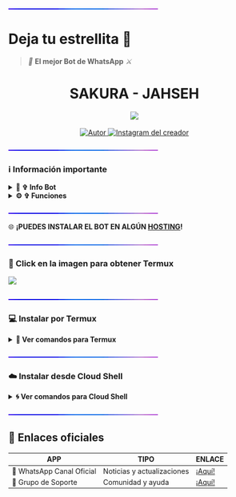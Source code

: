 ![line](https://github.com/AnderMendoza/AnderMendoza/raw/main/assets/line-neon.gif)

# Deja tu estrellita 🌟 

> *👑* **El mejor Bot de WhatsApp** *⚔️*

<h1 align="center">SAKURA - JAHSEH </h1>
<p align="center">
  <img src="https://i.ibb.co/ymYhbMKg/catalogo.jpg" width="300">
</p>

<p align="center">
  <a href="https://wa.me/51935040872">
    <img title="Autor" src="https://img.shields.io/badge/JAHSEH OFC-SAKURA?style=for-the-badge&logo=whatsapp">
  </a>
  <a href="https://instagram.com/jahseh_hc">
    <img title="Instagram del creador" src="https://img.shields.io/badge/@jahseh_hc-purple?style=for-the-badge&logo=instagram">
  </a>
</p>

![line](https://github.com/AnderMendoza/AnderMendoza/raw/main/assets/line-neon.gif)

### ℹ️ Información importante

<details>
<summary><b>📘 ✞ Info Bot</b></summary>

* Este proyecto **no está afiliado de ninguna manera** con `WhatsApp`. `WhatsApp` es una marca registrada de `WhatsApp LLC`, y este bot es un **desarrollo independiente** que **no tiene ninguna relación oficial con la compañía**.
</details>

<details>
<summary><b>⚙️ ✞ Funciones</b></summary>

> El bot todavía está en desarrollo. Si presenta alguna falla, repórtala al creador para darle una solución.

- [x] Interacción con voz y texto
- [x] Configuración de grupo
- [x] Antidelete, antilink, antispam, etc.
- [x] Bienvenida personalizada
- [x] Juegos: tictactoe, matemáticas, etc.
- [x] Chatbot (SimSimi)
- [x] Chatbot (Auto-responder)
- [x] Crear sticker de imagen/video/gif/URL
- [x] SubBot (Jadibot)
- [x] Buscador Google
- [x] Juego RPG
- [x] Personalizar imagen del menú
- [x] Descarga de música y video de YouTube
- [ ] Otros en desarrollo

</details>


![line](https://github.com/AnderMendoza/AnderMendoza/raw/main/assets/line-neon.gif)

🌐 **¡PUEDES INSTALAR EL BOT EN ALGÚN [HOSTING](https://ctrl.luminarys.shop/)!**

![line](https://github.com/AnderMendoza/AnderMendoza/raw/main/assets/line-neon.gif)

### 📲 Click en la imagen para obtener Termux
<a href="https://www.mediafire.com/file/3hsvi3xkpq3a64o/termux_118.a">
  <img src="https://qu.ax/finc.jpg" height="125px">
</a>

![line](https://github.com/AnderMendoza/AnderMendoza/raw/main/assets/line-neon.gif)

### 💻 Instalar por Termux

<details>
<summary><b>📲  Ver comandos para Termux</b></summary>

```bash
termux-setup-storage
```

```bash
apt update && apt upgrade && pkg install -y git nodejs ffmpeg imagemagick yarn
```

```bash
git clone https://github.com/jahseh16/SAKURA-BOT-MD && cd SAKURA-BOT-MD
```

```bash
yarn install && npm install
```

```bash
npm start
```

⚠️ Si después de ingresar tu número de WhatsApp aparecen letras en rojo, es parte del proceso normal. No te preocupes.
</details>

![line](https://github.com/AnderMendoza/AnderMendoza/raw/main/assets/line-neon.gif)

### ☁️ Instalar desde Cloud Shell

<details>
<summary><b>🌀  Ver comandos para Cloud Shell</b></summary>

```bash
apt update && apt upgrade
```

```bash
https://github.com/jahseh16/SAKURA-BOT-MD
```

```bash
yarn install && npm install
```

```bash
npm start
```

✅ ¡Bot listo para usarse! El mejor bot de WhatsApp 🥷
</details>


![line](https://github.com/AnderMendoza/AnderMendoza/raw/main/assets/line-neon.gif)


## 🔗 Enlaces oficiales

| APP | TIPO | ENLACE |
|------|-------------|--------|
| 📱 WhatsApp Canal Oficial | Noticias y actualizaciones | [¡Aquí!](https://whatsapp.com/channel/0029Va25HLl9WtBvS2wfZ32x) |
| 👥 Grupo de Soporte | Comunidad y ayuda | [¡Aquí!](https://chat.whatsapp.com/KpY3oQQVeCMJwfKNEmJHR8) |


